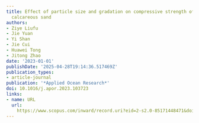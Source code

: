 ```yaml
---
title: Effect of particle size and gradation on compressive strength of MICP-treated
  calcareous sand
authors:
- Ziye Liufu
- Jie Yuan
- Yi Shan
- Jie Cui
- Huawei Tong
- Jitong Zhao
date: '2023-01-01'
publishDate: '2025-04-28T19:14:36.517469Z'
publication_types:
- article-journal
publication: '*Applied Ocean Research*'
doi: 10.1016/j.apor.2023.103723
links:
- name: URL
  url: 
    https://www.scopus.com/inward/record.uri?eid=2-s2.0-85171448471&doi=10.1016%2fj.apor.2023.103723&partnerID=40&md5=f44f8047dd8771de4bd79291e69b2a21
---
```


